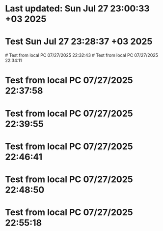 # Last updated: Sun Jul 27 23:00:33 +03 2025
# Test Sun Jul 27 23:28:37 +03 2025
#   T e s t   f r o m   l o c a l   P C   0 7 / 2 7 / 2 0 2 5   2 2 : 3 2 : 4 3  
 # Test from local PC 07/27/2025 22:34:11
# Test from local PC 07/27/2025 22:37:58
# Test from local PC 07/27/2025 22:39:55
# Test from local PC 07/27/2025 22:46:41
# Test from local PC 07/27/2025 22:48:50
# Test from local PC 07/27/2025 22:55:18
